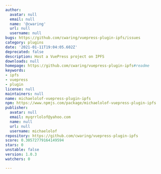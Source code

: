 ```yaml
---
author:
  avatar: null
  email: null
  name: '@cwaring'
  url: null
  username: null
bugs: https://github.com/cwaring/vuepress-plugin-ipfs/issues
category: plugins
date: '2021-01-11T19:04:05.602Z'
deprecated: false
description: Host a VuePress project on IPFS
downloads: null
homepage: https://github.com/cwaring/vuepress-plugin-ipfs#readme
keywords:
- ipfs
- vuepress
- plugin
license: null
maintainers: null
name: michaelolof-vuepress-plugin-ipfs
npm: https://www.npmjs.com/package/michaelolof-vuepress-plugin-ipfs
publisher:
  avatar: null
  email: myqrrlolof@yahoo.com
  name: null
  url: null
  username: michaelolof
repository: https://github.com/cwaring/vuepress-plugin-ipfs
score: 0.30572779164149594
stars: 0
unstable: false
version: 1.0.3
watchers: 0

---
```


